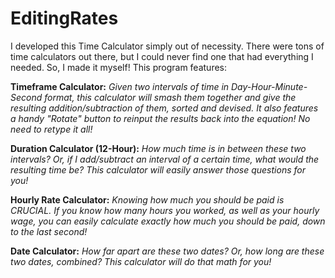 # EditingRates

I developed this Time Calculator simply out of necessity. There were tons of time calculators out there, but I could never find one that had everything I needed. So, I made it myself! This program features:

**Timeframe Calculator:** *Given two intervals of time in Day-Hour-Minute-Second format, this calculator will smash them together and give the resulting addition/subtraction of them, sorted and devised. It also features a handy "Rotate" button to reinput the results back into the equation! No need to retype it all!*

**Duration Calculator (12-Hour):** *How much time is in between these two intervals? Or, if I add/subtract an interval of a certain time, what would the resulting time be? This calculator will easily answer those questions for you!*

**Hourly Rate Calculator:** *Knowing how much you should be paid is CRUCIAL. If you know how many hours you worked, as well as your hourly wage, you can easily calculate exactly how much you should be paid, down to the last second!*

**Date Calculator:** *How far apart are these two dates? Or, how long are these two dates, combined? This calculator will do that math for you!*
